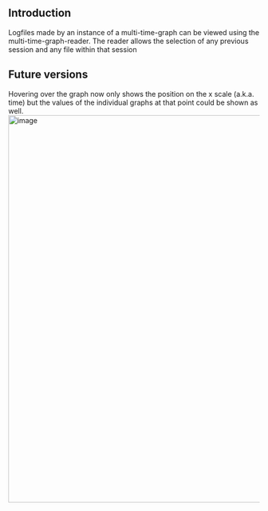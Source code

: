## Introduction
Logfiles made by an instance of a multi-time-graph can be viewed using the multi-time-graph-reader. The reader allows the selection of any previous session and any file within that session

## Future versions
Hovering over the graph now only shows the position on the x scale (a.k.a. time) but the values of the individual graphs at that point could be shown as well.
<img width="1222" height="775" alt="image" src="https://github.com/user-attachments/assets/4a4882e1-425b-4e60-a8f9-088521585970" />
